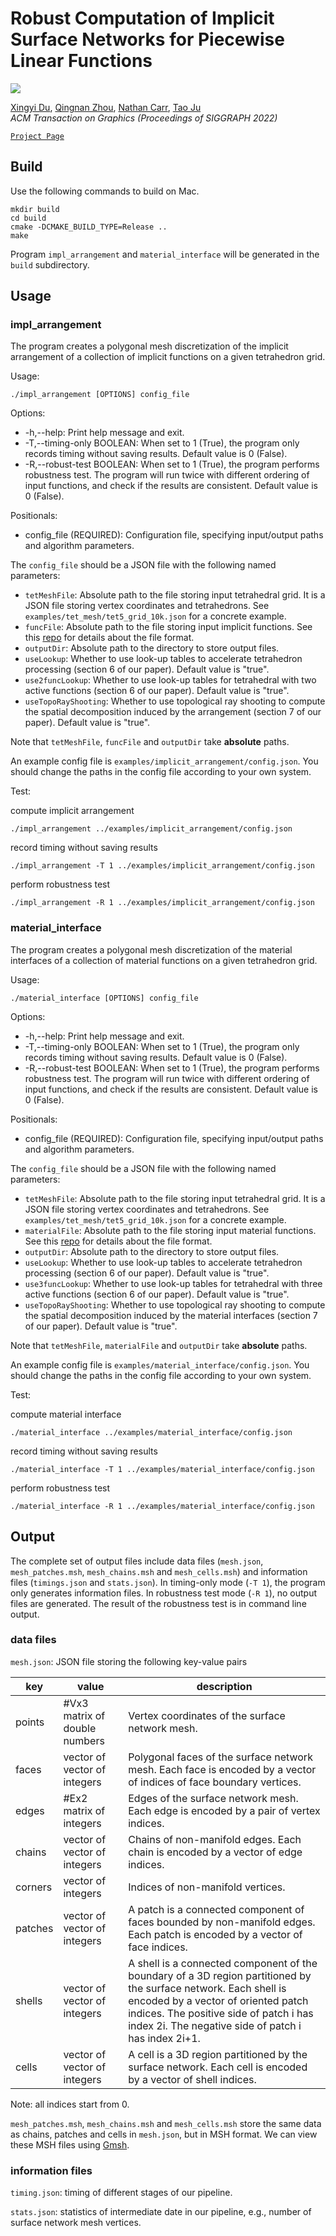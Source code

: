 # Robust Computation of Implicit Surface Networks for Piecewise Linear Functions

![](https://user-images.githubusercontent.com/8947527/182003910-f1e39f30-e67b-498b-b990-c2f5964d5020.jpg)

[Xingyi Du](https://duxingyi-charles.github.io/), [Qingnan Zhou](https://research.adobe.com/person/qingnan-zhou/),  [Nathan Carr](https://research.adobe.com/person/nathan-carr/), [Tao Ju](https://www.cse.wustl.edu/~taoju/)
<br/>*ACM Transaction on Graphics (Proceedings of SIGGRAPH 2022)*<br/>

[`Project Page`](https://duxingyi-charles.github.io/publication/robust-computation-of-implicit-surface-networks-for-piecewise-linear-functions/)

## Build

Use the following commands to build on Mac.

    mkdir build
    cd build
    cmake -DCMAKE_BUILD_TYPE=Release ..
    make

Program `impl_arrangement` and `material_interface` will be generated in the `build` subdirectory.

## Usage

### impl_arrangement

The program creates a polygonal mesh discretization of the implicit arrangement of a collection of implicit functions on a given tetrahedron grid.

Usage: 

    ./impl_arrangement [OPTIONS] config_file

Options:
- -h,--help: Print help message and exit.
- -T,--timing-only BOOLEAN: When set to 1 (True), the program only records timing without saving results. Default value is 0 (False).
- -R,--robust-test BOOLEAN: When set to 1 (True), the program performs robustness test. The program will run twice with different ordering of input functions, and check if the results are consistent. Default value is 0 (False).

Positionals:
- config_file (REQUIRED): Configuration file, specifying input/output paths and algorithm parameters.

The `config_file` should be a JSON file with the following named parameters:
- `tetMeshFile`: Absolute path to the file storing input tetrahedral grid. It is a JSON file storing vertex coordinates and tetrahedrons. See `examples/tet_mesh/tet5_grid_10k.json` for a concrete example.
- `funcFile`: Absolute path to the file storing input implicit functions. See this [repo](https://github.com/duxingyi-charles/implicit_functions) for details about the file format.
- `outputDir`: Absolute path to the directory to store output files.
- `useLookup`: Whether to use look-up tables to accelerate tetrahedron processing (section 6 of our paper). Default value is "true".
- `use2funcLookup`: Whether to use look-up tables for tetrahedral with two active functions (section 6 of our paper). Default value is "true".
- `useTopoRayShooting`: Whether to use topological ray shooting to compute the spatial decomposition induced by the arrangement (section 7 of our paper). Default value is "true".

Note that `tetMeshFile`, `funcFile` and `outputDir` take **absolute** paths.

An example config file is `examples/implicit_arrangement/config.json`. You should change the paths in the config file according to your own system. 

Test:

compute implicit arrangement

    ./impl_arrangement ../examples/implicit_arrangement/config.json

record timing without saving results

    ./impl_arrangement -T 1 ../examples/implicit_arrangement/config.json

perform robustness test

    ./impl_arrangement -R 1 ../examples/implicit_arrangement/config.json

### material_interface

The program creates a polygonal mesh discretization of the material interfaces of a collection of material functions on a given tetrahedron grid.

Usage: 

    ./material_interface [OPTIONS] config_file

Options:
- -h,--help: Print help message and exit.
- -T,--timing-only BOOLEAN: When set to 1 (True), the program only records timing without saving results. Default value is 0 (False).
- -R,--robust-test BOOLEAN: When set to 1 (True), the program performs robustness test. The program will run twice with different ordering of input functions, and check if the results are consistent. Default value is 0 (False).

Positionals:
- config_file (REQUIRED): Configuration file, specifying input/output paths and algorithm parameters.

The `config_file` should be a JSON file with the following named parameters:
- `tetMeshFile`: Absolute path to the file storing input tetrahedral grid. It is a JSON file storing vertex coordinates and tetrahedrons. See `examples/tet_mesh/tet5_grid_10k.json` for a concrete example.
- `materialFile`: Absolute path to the file storing input material functions. See this [repo](https://github.com/duxingyi-charles/implicit_functions) for details about the file format.
- `outputDir`: Absolute path to the directory to store output files.
- `useLookup`: Whether to use look-up tables to accelerate tetrahedron processing (section 6 of our paper). Default value is "true".
- `use3funcLookup`: Whether to use look-up tables for tetrahedral with three active functions (section 6 of our paper). Default value is "true".
- `useTopoRayShooting`: Whether to use topological ray shooting to compute the spatial decomposition induced by the material interfaces (section 7 of our paper). Default value is "true".

Note that `tetMeshFile`, `materialFile` and `outputDir` take **absolute** paths.

An example config file is `examples/material_interface/config.json`. You should change the paths in the config file according to your own system.

Test:

compute material interface

    ./material_interface ../examples/material_interface/config.json

record timing without saving results

    ./material_interface -T 1 ../examples/material_interface/config.json

perform robustness test

    ./material_interface -R 1 ../examples/material_interface/config.json

## Output

The complete set of output files include data files (`mesh.json`, `mesh_patches.msh`, `mesh_chains.msh` and `mesh_cells.msh`)
and information files (`timings.json` and `stats.json`). In timing-only mode (`-T 1`), the program only generates information files.
In robustness test mode (`-R 1`), no output files are generated. The result of the robustness test is in command line output.

### data files

`mesh.json`:
JSON file storing the following key-value pairs

| key     | value                         | description                                                                                                                                                                                                                                              |
|---------|-------------------------------|----------------------------------------------------------------------------------------------------------------------------------------------------------------------------------------------------------------------------------------------------------|
| points  | #Vx3 matrix of double numbers | Vertex coordinates of the surface network mesh.                                                                                                                                                                                                          |
| faces   | vector of vector of integers  | Polygonal faces of the surface network mesh. Each face is encoded by a vector of indices of face boundary vertices.                                                                                                                                      |
| edges   | #Ex2 matrix of integers       | Edges of the surface network mesh. Each edge is encoded by a pair of vertex indices.                                                                                                                                                                     |
| chains  | vector of vector of integers  | Chains of non-manifold edges. Each chain is encoded by a vector of edge indices.                                                                                                                                                                         |
| corners | vector of integers            | Indices of non-manifold vertices.                                                                                                                                                                                                                        |
| patches | vector of vector of integers  | A patch is a connected component of faces bounded by non-manifold edges.  Each patch is encoded by a vector of face indices.                                                                                                                             |
| shells  | vector of vector of integers  | A shell is a connected component of the boundary of a 3D region partitioned by the surface network. Each shell is encoded by a vector of oriented patch indices. The positive side of patch i has index 2i. The negative side of patch i has index 2i+1. |
| cells   | vector of vector of integers  | A cell is a 3D region partitioned by the surface network. Each cell is encoded by a vector of shell indices.                                                                                                                                             |

Note: all indices start from 0.

`mesh_patches.msh`, `mesh_chains.msh` and `mesh_cells.msh` store the same data as chains, patches and cells in `mesh.json`, but in MSH format.
We can view these MSH files using [Gmsh](https://gmsh.info/).

### information files

`timing.json`: timing of different stages of our pipeline.

`stats.json`: statistics of intermediate date in our pipeline, e.g., number of surface network mesh vertices.
